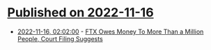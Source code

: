 # [Published on 2022-11-16](index.md)

* [2022-11-16, 02:02:00](https://news.slashdot.org/story/22/11/15/221202/ftx-owes-money-to-more-than-a-million-people-court-filing-suggests?utm_source=rss1.0mainlinkanon&utm_medium=feed) - [FTX Owes Money To More Than a Million People, Court Filing Suggests](https://news.slashdot.org/story/22/11/15/221202/ftx-owes-money-to-more-than-a-million-people-court-filing-suggests?utm_source=rss1.0mainlinkanon&utm_medium=feed)

